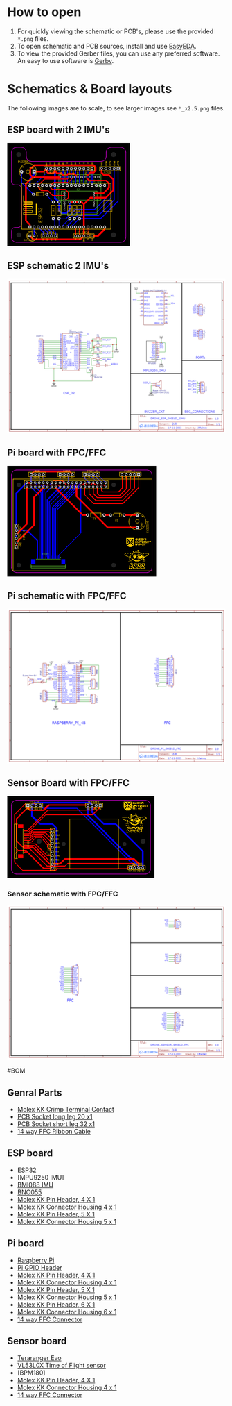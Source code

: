 # How to open

1. For quickly viewing the schematic or PCB's, please use the provided `*.png` files. 
2. To open schematic and PCB sources, install and use [EasyEDA](https://easyeda.com/page/download).
3. To view the provided Gerber files, you can use any preferred software. An easy to use software is [Gerbv](https://gerbv.github.io/).


# Schematics & Board layouts

The following images are to scale, to see larger images see `*_x2.5.png` files. 

## ESP board with 2 IMU's

<img src="ESP_PCB/ESP_PCB_2_IMU/ESP_PCB_2_IMU_x1.png">

## ESP schematic 2 IMU's

<img width="600" src="ESP_PCB/ESP_PCB_2_IMU/ESP_SCH_2_IMU.png">

## Pi board with FPC/FFC

<img src="PI_PCB/PI_PCB_FPC/PI_PCB_FPC_x1.png">

## Pi schematic with FPC/FFC

<img width="600" src="PI_PCB/PI_PCB_FPC/PI_SCH_FPC.png">

## Sensor Board with FPC/FFC

<img src="SENSOR_PCB/SENSOR_PCB_FPC/SENSOR_PCB_FPC_x1.png">

### Sensor schematic with FPC/FFC

<img width="600" src="SENSOR_PCB/SENSOR_PCB_FPC/SENSOR_SCH_FPC.png">

#BOM

## Genral Parts

* [Molex KK Crimp Terminal Contact](https://uk.rs-online.com/web/p/crimp-contacts/0467598)
* [PCB Socket long leg 20 x1](https://uk.rs-online.com/web/p/pcb-sockets/2081703)
* [PCB Socket short leg 32 x1](https://uk.rs-online.com/web/p/pcb-sockets/2081707)
* [14 way FFC Ribbon Cable](https://uk.rs-online.com/web/p/ribbon-cable/7635694?gb=s)

## ESP board

* [ESP32](https://www.amazon.co.uk/dp/B0BYMWQT37?_encoding=UTF8&ref_=cm_sw_r_cp_ud_dp_3BHTPX8BNFBTKMHN5VE3&th=1)
* [MPU9250 IMU]
* [BMI088 IMU](https://uk.rs-online.com/web/p/sensor-development-tools/2457082?cm_mmc=UK-PLA-DS3A-_-google-_-CSS_UK_EN_PMAX_Catch+All-_--_-2457082&matchtype=&&gad_source=4&gclid=CjwKCAiAu9yqBhBmEiwAHTx5p9FL-s87i7N0P-j0bJjJdbTe7omJcmibXyPWR6qu7ruucasVfeKdkhoClogQAvD_BwE&gclsrc=aw.ds)
* [BNO055](https://thepihut.com/products/adafruit-9-dof-absolute-orientation-imu-fusion-breakout-bno055?variant=27739963281&currency=GBP&utm_medium=product_sync&utm_source=google&utm_content=sag_organic&utm_campaign=sag_organic&gad_source=4&gclid=CjwKCAiAu9yqBhBmEiwAHTx5pzdU2ze-9KP97st2B0JWUeNqcFlp-qshGu5NTyjn5N5z49Czmh_1bhoCe-oQAvD_BwE)
* [Molex KK Pin Header, 4 X 1](https://uk.rs-online.com/web/p/pcb-headers/4838483)
* [Molex KK Connector Housing 4 x 1](https://uk.rs-online.com/web/p/wire-housings-plugs/6795388)
* [Molex KK Pin Header, 5 X 1](https://uk.rs-online.com/web/p/pcb-headers/4838499)
* [Molex KK Connector Housing 5 x 1](https://uk.rs-online.com/web/p/wire-housings-plugs/6795385)
  
## Pi board

* [Raspberry Pi](https://thepihut.com/products/raspberry-pi-4-model-b?variant=31994565689406)
* [Pi GPIO Header](https://thepihut.com/products/gpio-stacking-header-for-pi-a-b-pi-2-pi-3)
* [Molex KK Pin Header, 4 X 1](https://uk.rs-online.com/web/p/pcb-headers/4838483)
* [Molex KK Connector Housing 4 x 1](https://uk.rs-online.com/web/p/wire-housings-plugs/6795388)
* [Molex KK Pin Header, 5 X 1](https://uk.rs-online.com/web/p/pcb-headers/4838499)
* [Molex KK Connector Housing 5 x 1](https://uk.rs-online.com/web/p/wire-housings-plugs/6795385)
* [Molex KK Pin Header, 6 X 1](https://uk.rs-online.com/web/p/pcb-headers/6795593)
* [Molex KK Connector Housing 6 x 1](https://uk.rs-online.com/web/p/wire-housings-plugs/6795391)
* [14 way FFC Connector](https://uk.rs-online.com/web/p/fpc-connectors/7632578)

## Sensor board

* [Teraranger Evo](https://www.terabee.com/sensors-modules/lidar-tof-range-finders/#individual-distance-measurement-sensors)
* [VL53L0X Time of Flight sensor](https://uk.rs-online.com/web/p/sensor-development-tools/1845087?cm_mmc=UK-PLA-DS3A-_-google-_-CSS_UK_EN_PMAX_Catch+All-_--_-1845087&matchtype=&&gad_source=4&gclid=Cj0KCQiApOyqBhDlARIsAGfnyMogJW5-n7Hy47oy_984a3rkO070Cs7pechJcznmtiaSQt-vjJSGeswaAoiyEALw_wcB&gclsrc=aw.ds)
* [BPM180]
* [Molex KK Pin Header, 4 X 1](https://uk.rs-online.com/web/p/pcb-headers/4838483)
* [Molex KK Connector Housing 4 x 1](https://uk.rs-online.com/web/p/wire-housings-plugs/6795388)
* [14 way FFC Connector](https://uk.rs-online.com/web/p/fpc-connectors/7632578)

